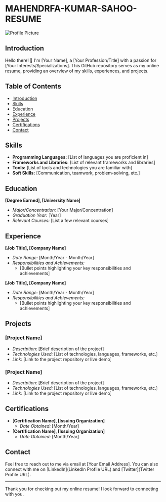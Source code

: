 # MAHENDRFA-KUMAR-SAHOO-RESUME

![Profile Picture](link-to-profile-picture.jpg)

## Introduction

Hello there! 👋 I'm [Your Name], a [Your Profession/Title] with a passion for [Your Interests/Specializations]. This GitHub repository serves as my online resume, providing an overview of my skills, experiences, and projects.

## Table of Contents

- [Introduction](#introduction)
- [Skills](#skills)
- [Education](#education)
- [Experience](#experience)
- [Projects](#projects)
- [Certifications](#certifications)
- [Contact](#contact)

## Skills

- **Programming Languages:** [List of languages you are proficient in]
- **Frameworks and Libraries:** [List of relevant frameworks and libraries]
- **Tools:** [List of tools and technologies you are familiar with]
- **Soft Skills:** [Communication, teamwork, problem-solving, etc.]

## Education

**[Degree Earned], [University Name]**
- *Major/Concentration:* [Your Major/Concentration]
- *Graduation Year:* [Year]
- *Relevant Courses:* [List a few relevant courses]

## Experience

**[Job Title], [Company Name]**
- *Date Range:* [Month/Year - Month/Year]
- *Responsibilities and Achievements:*
  - [Bullet points highlighting your key responsibilities and achievements]

**[Job Title], [Company Name]**
- *Date Range:* [Month/Year - Month/Year]
- *Responsibilities and Achievements:*
  - [Bullet points highlighting your key responsibilities and achievements]

## Projects

### [Project Name]

- *Description:* [Brief description of the project]
- *Technologies Used:* [List of technologies, languages, frameworks, etc.]
- *Link:* [Link to the project repository or live demo]

### [Project Name]

- *Description:* [Brief description of the project]
- *Technologies Used:* [List of technologies, languages, frameworks, etc.]
- *Link:* [Link to the project repository or live demo]

## Certifications

- **[Certification Name], [Issuing Organization]**
  - *Date Obtained:* [Month/Year]
- **[Certification Name], [Issuing Organization]**
  - *Date Obtained:* [Month/Year]

## Contact

Feel free to reach out to me via email at [Your Email Address]. You can also connect with me on [LinkedIn](LinkedIn Profile URL) and [Twitter](Twitter Profile URL).

---

Thank you for checking out my online resume! I look forward to connecting with you.
